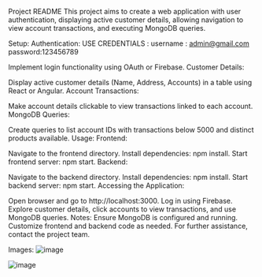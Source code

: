 Project README
This project aims to create a web application with user authentication, displaying active customer details, allowing navigation to view account transactions, and executing MongoDB queries.

Setup:
Authentication:
USE CREDENTIALS : 
username : admin@gmail.com
password:123456789

Implement login functionality using OAuth or Firebase.
Customer Details:

Display active customer details (Name, Address, Accounts) in a table using React or Angular.
Account Transactions:

Make account details clickable to view transactions linked to each account.
MongoDB Queries:

Create queries to list account IDs with transactions below 5000 and distinct products available.
Usage:
Frontend:

Navigate to the frontend directory.
Install dependencies: npm install.
Start frontend server: npm start.
Backend:

Navigate to the backend directory.
Install dependencies: npm install.
Start backend server: npm start.
Accessing the Application:

Open browser and go to http://localhost:3000.
Log in using Firebase.
Explore customer details, click accounts to view transactions, and use MongoDB queries.
Notes:
Ensure MongoDB is configured and running.
Customize frontend and backend code as needed.
For further assistance, contact the project team.

Images:
![image](https://github.com/viperven/vistaar-assesment/assets/127649834/5b7421fc-db23-4b40-bcd9-a2fb49e35152)

![image](https://github.com/viperven/vistaar-assesment/assets/127649834/30209ba0-9344-4c69-9599-0891401a5542)


